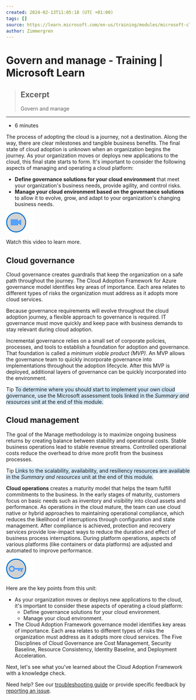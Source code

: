 ```yaml
---
created: 2024-02-13T11:05:18 (UTC +01:00)
tags: []
source: https://learn.microsoft.com/en-us/training/modules/microsoft-cloud-adoption-framework-for-azure/7-govern-and-manage
author: Zimmergren
---
```


# Govern and manage - Training | Microsoft Learn

> ## Excerpt
> Govern and manage

---
-   6 minutes

The process of adopting the cloud is a journey, not a destination. Along the way, there are clear milestones and tangible business benefits. The final state of cloud adoption is unknown when an organization begins the journey. As your organization moves or deploys new applications to the cloud, this final state starts to form. It's important to consider the following aspects of managing and operating a cloud platform:

-   **Define governance solutions for your cloud environment** that meet your organization's business needs, provide agility, and control risks.
-   **Manage your cloud environment based on the governance solutions** to allow it to evolve, grow, and adapt to your organization's changing business needs.

![Icon indicating play video](001BeginAzurePrerequisitit/Govern%20and%20manage%20-%20Training%20%20Microsoft%20Learn/video-icon.png)

Watch this video to learn more.

  

## Cloud governance

Cloud governance creates guardrails that keep the organization on a safe path throughout the journey. The Cloud Adoption Framework for Azure governance model identifies key areas of importance. Each area relates to different types of risks the organization must address as it adopts more cloud services.

Because governance requirements will evolve throughout the cloud adoption journey, a flexible approach to governance is required. IT governance must move quickly and keep pace with business demands to stay relevant during cloud adoption.

Incremental governance relies on a small set of corporate policies, processes, and tools to establish a foundation for adoption and governance. That foundation is called a _minimum viable product (MVP)_. An MVP allows the governance team to quickly incorporate governance into implementations throughout the adoption lifecycle. After this MVP is deployed, additional layers of governance can be quickly incorporated into the environment.

Tip
<SPAN STYLE="BACKGROUND:#d7eaf8">
To determine where you should start to implement your own cloud governance, use the Microsoft assessment tools linked in the _Summary and resources_ unit at the end of this module.
</SPAN>
## Cloud management

The goal of the Manage methodology is to maximize ongoing business returns by creating balance between stability and operational costs. Stable business operations lead to stable revenue streams. Controlled operational costs reduce the overhead to drive more profit from the business processes.

Tip
<SPAN STYLE="BACKGROUND:#d7eaf8">
Links to the scalability, availability, and resiliency resources are available in the _Summary and resources_ unit at the end of this module.
</SPAN>

**Cloud operations** creates a maturity model that helps the team fulfill commitments to the business. In the early stages of maturity, customers focus on basic needs such as inventory and visibility into cloud assets and performance. As operations in the cloud mature, the team can use cloud native or hybrid approaches to maintaining operational compliance, which reduces the likelihood of interruptions through configuration and state management. After compliance is achieved, protection and recovery services provide low-impact ways to reduce the duration and effect of business process interruptions. During platform operations, aspects of various platforms (like containers or data platforms) are adjusted and automated to improve performance.

![Icon of key](001BeginAzurePrerequisitit/Govern%20and%20manage%20-%20Training%20%20Microsoft%20Learn/key-takeaway.png)

Here are the key points from this unit:

-   As your organization moves or deploys new applications to the cloud, it's important to consider these aspects of operating a cloud platform:
    -   Define governance solutions for your cloud environment.
    -   Manage your cloud environment.
-   The Cloud Adoption Framework governance model identifies key areas of importance. Each area relates to different types of risks the organization must address as it adopts more cloud services. The Five Disciplines of Cloud Governance are Cost Management, Security Baseline, Resource Consistency, Identity Baseline, and Deployment Acceleration.

Next, let's see what you've learned about the Cloud Adoption Framework with a knowledge check.

Need help? See our [troubleshooting guide](https://learn.microsoft.com/en-us/training/support/troubleshooting?uid=learn-wwl.microsoft-cloud-adoption-framework-for-azure-v1-1.7-adopt&documentId=55e9b474-b40a-baad-f2ea-5d702930da62&versionIndependentDocumentId=985724eb-2e22-da7f-2db2-3b6613b572f7&contentPath=%2FMicrosoftDocs%2Flearn-pr%2Fblob%2Flive%2Flearn-pr%2Fwwl-mba%2Fmicrosoft-cloud-adoption-framework-for-azure%2F7-govern-and-manage.yml&url=https%3A%2F%2Flearn.microsoft.com%2Fen-us%2Ftraining%2Fmodules%2Fmicrosoft-cloud-adoption-framework-for-azure%2F7-govern-and-manage&author=tozimmergren) or provide specific feedback by [reporting an issue](https://learn.microsoft.com/en-us/training/support/troubleshooting?uid=learn-wwl.microsoft-cloud-adoption-framework-for-azure-v1-1.7-adopt&documentId=55e9b474-b40a-baad-f2ea-5d702930da62&versionIndependentDocumentId=985724eb-2e22-da7f-2db2-3b6613b572f7&contentPath=%2FMicrosoftDocs%2Flearn-pr%2Fblob%2Flive%2Flearn-pr%2Fwwl-mba%2Fmicrosoft-cloud-adoption-framework-for-azure%2F7-govern-and-manage.yml&url=https%3A%2F%2Flearn.microsoft.com%2Fen-us%2Ftraining%2Fmodules%2Fmicrosoft-cloud-adoption-framework-for-azure%2F7-govern-and-manage&author=tozimmergren#report-feedback).
